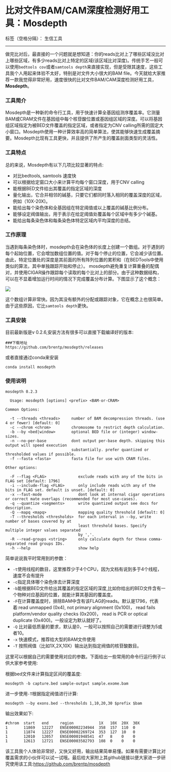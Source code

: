 # 比对文件BAM/CAM深度检测好用工具：Mosdepth

标签（空格分隔）： 生信工具

---

做完比对后，最直接的一个问题就是想知道：你的reads比对上了哪些区域没比对上哪些区域，有多少reads比对上特定的区域(该区域比对深度)。传统手艺一般可以使用`bedtools cov`或者`samtools depth`来直接实现，但是受限其速度，这些工具我个人用起来体验不太好，特别是对文件大小很大的BAM file。今天就给大家推荐一款我觉得非常好用，速度很快的比对文件BAM/CAM深度检测好用工具，**Mosdepth**。

### 工具简介

Mosdepth是一种新的命令行工具，用于快速计算全基因组测序覆盖率。它测量BAM或CRAM文件在基因组中每个核苷酸位置或基因组区域的深度。可以将基因组区域指定为被BED文件覆盖的指定区域，或者指定为CNV calling所需的固定大小窗口。Mosdepth使用一种计算效率高的简单算法，使其能够快速生成覆盖摘要。Mosdepth比现有工具更快，并且提供了所产生的覆盖剖面类型的灵活性。


### 工具特点

总的来说，Mosdepth有以下几项比较显著的特点:

 - 对比bedtools, samtools 速度快
 - 可以根据给定窗口大小来计算平均每个窗口深度，用于CNV calling
 - 能根据BED文件给出其覆盖的指定区域的深度
 - 量化输出，它合并相邻的碱基，只要它们都同时落入相同的覆盖深度的区域，例如（10X-20X)。
 - 能给出每个染色体和全基因组在特定阈值或以上覆盖的碱基比例分布。
 - 能够设定阀值输出，用于表示在给定阈值处覆盖每个区域中有多少个碱基。
 - 能给出每条染色体和每条染色体特定区域内平均深度的总结。

### 工作原理

当遇到每条染色体时，mosdepth会在染色体的长度上创建一个数组。对于遇到的每个起始位置，它会增加数组位置的值。对于每个停止的位置，它会减少该位置。由此，特定位置处的深度是其前面的所有阵列位置的累积和（在BEDTools中使用类似的算法，其中单独跟踪开始和停止）。 mosdepth避免重复计算重叠的配偶对，并使用CIGAR操作跟踪每个读取的每个比对上的部分。由于这种数据结构，可以在不显着增加运行时间的情况下完成覆盖分布计算。下图显示了这个概念：

![][1]

这个数组计算非常快。因为其没有额外的分配或跟踪对象，它在概念上也很简单。由于这些原因，它比`samtools depth`更快。

### 工具安装
目前最新版是v 0.2.6,安装方法有很多可以直接下载编译好的版本:

```
###下载地址
https://github.com/brentp/mosdepth/releases
```

或者直接通过conda来安装

```
conda install mosdepth
```


### 使用说明
 
```
mosdepth 0.2.3

  Usage: mosdepth [options] <prefix> <BAM-or-CRAM>

Common Options:

  -t --threads <threads>     number of BAM decompression threads. (use 4 or fewer) [default: 0]
  -c --chrom <chrom>         chromosome to restrict depth calculation.
  -b --by <bed|window>       optional BED file or (integer) window-sizes.
  -n --no-per-base           dont output per-base depth. skipping this output will speed execution
                             substantially. prefer quantized or thresholded values if possible.
  -f --fasta <fasta>         fasta file for use with CRAM files.

Other options:

  -F --flag <FLAG>              exclude reads with any of the bits in FLAG set [default: 1796]
  -i --include-flag <FLAG>      only include reads with any of the bits in FLAG set. default is unset. [default: 0]
  -x --fast-mode                dont look at internal cigar operations or correct mate overlaps (recommended for most use-cases).
  -q --quantize <segments>      write quantized output see docs for description.
  -Q --mapq <mapq>              mapping quality threshold [default: 0]
  -T --thresholds <thresholds>  for each interval in --by, write number of bases covered by at
                                least threshold bases. Specify multiple integer values separated
                                by ','.
  -R --read-groups <string>     only calculate depth for these comma-separated read groups IDs.
  -h --help                     show help
```
 
 简单说说我平时常用到的参数：
 

 - `-t`使用线程的数目，这里推荐少于4个CPU，因为文档有说到多于4个线程，速度不会有提升
 - `-c`指定具体哪个染色体去计算深度
 - `-b`能根据BED文件给出其覆盖的指定区域的深度,比如你给出的BED文件含有一个物种对应基因的位置，就能计算其基因的覆盖度。
 - `-F`在计算覆盖度时，排除BAM中含有该FLAG的reads。默认是1796，代表着:read unmapped (0x4), not primary alignment (0x100)， read fails platform/vendor quality checks (0x200)，  read is PCR or optical duplicate (0x400)。一般设定为默认就好了。
 - `-Q` 比对最低质量的要求，默认是0，一般可以按照自己的需要进行调整为5或者10。
 - `-x` 快速模式，推荐给大型的BAM文件使用
 - `-T` 按照阀值（比如1X,2X,10X）输出达到指定阀值的核苷酸数目。


 这里可以根据自己的需要使用对应的参数。下面给出一些常用的命令行运行例子以供大家参考使用:
 
根据bed文件来计算指定区间的覆盖度:
```
mosdepth -b capture.bed sample-output sample.exome.bam
```
 进一步使用`-T`根据指定阀值进行计算:
 
```
mosdepth --by exons.bed --thresholds 1,10,20,30 $prefix $bam
```
 
 输出效果如下:
 
```
#chrom  start   end     region           1X   10X  20X  30X
1       11869   12227   ENSE00002234944  358  157  110  0
1       11874   12227   ENSE00002269724  353  127  10   0
1       12010   12057   ENSE00001948541  47   8    0    0
1       12613   12721   ENSE00003582793  108  0    0    0
```


该工具我个人体验非常好，又快又好用，输出结果简单易懂。如果有需要计算比对覆盖需求的小伙伴可以试一试哦。最后给大家附上其github链接以便大家进一步研究使用该工具:https://github.com/brentp/mosdepth



  [1]: http://static.zybuluo.com/lakesea/rvyfv0stwii4lo0kfbxgrtmz/29647913-d79ab028-8848-11e7-86cf-60d4b087bc3b.png